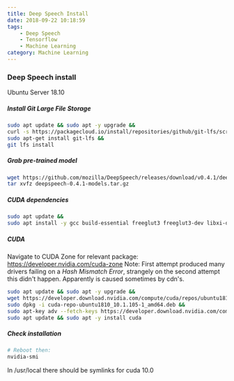 ```yaml
---
title: Deep Speech Install
date: 2018-09-22 10:18:59
tags: 
    - Deep Speech
    - Tensorflow
    - Machine Learning
category: Machine Learning
---
```


### Deep Speech install

Ubuntu Server 18.10

##### Install Git Large File Storage
```bash
sudo apt update && sudo apt -y upgrade && 
curl -s https://packagecloud.io/install/repositories/github/git-lfs/script.deb.sh | sudo bash &&
sudo apt-get install git-lfs &&
git lfs install
```

##### Grab pre-trained model
```bash
wget https://github.com/mozilla/DeepSpeech/releases/download/v0.4.1/deepspeech-0.4.1-models.tar.gz &&
tar xvfz deepspeech-0.4.1-models.tar.gz
```

##### CUDA dependencies
```bash
sudo apt update && 
sudo apt install -y gcc build-essential freeglut3 freeglut3-dev libxi-dev libxmu-dev dkms
```

##### CUDA
Navigate to CUDA Zone for relevant package: https://developer.nvidia.com/cuda-zone
Note: First attempt produced many drivers failing on a *Hash Mismatch Error*, strangely on the second attempt this didn't happen. Apparently is caused sometimes by cdn's.
```bash
sudo apt update && sudo apt -y upgrade &&
wget https://developer.download.nvidia.com/compute/cuda/repos/ubuntu1810/x86_64/cuda-repo-ubuntu1810_10.1.105-1_amd64.deb &&
sudo dpkg -i cuda-repo-ubuntu1810_10.1.105-1_amd64.deb &&
sudo apt-key adv --fetch-keys https://developer.download.nvidia.com/compute/cuda/repos/ubuntu1810/x86_64/7fa2af80.pub &&
sudo apt update && sudo apt -y install cuda
```

##### Check installation

```bash
# Reboot then:
nvidia-smi
```
In /usr/local there should be symlinks for cuda 10.0 